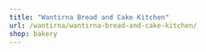 ```yaml
---
title: "Wantirna Bread and Cake Kitchen"
url: /wantirna/wantirna-bread-and-cake-kitchen/
shop: bakery
---
```

